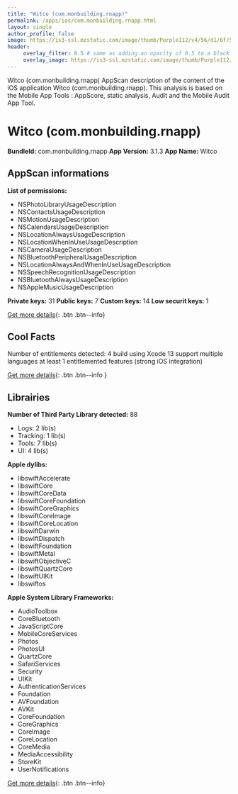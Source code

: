 ```yaml
---
title: "Witco (com.monbuilding.rnapp)"
permalink: /apps/ios/com.monbuilding.rnapp.html
layout: single
author_profile: false
image: https://is3-ssl.mzstatic.com/image/thumb/Purple112/v4/56/d1/6f/56d16f37-b97d-eba7-9497-50b5e933dfb2/AppIcon-0-0-1x_U007emarketing-0-0-0-5-0-0-sRGB-0-0-0-GLES2_U002c0-512MB-85-220-0-0.png/512x512bb.jpg
header: 
     overlay_filter: 0.5 # same as adding an opacity of 0.5 to a black background
     overlay_image: https://is3-ssl.mzstatic.com/image/thumb/Purple112/v4/56/d1/6f/56d16f37-b97d-eba7-9497-50b5e933dfb2/AppIcon-0-0-1x_U007emarketing-0-0-0-5-0-0-sRGB-0-0-0-GLES2_U002c0-512MB-85-220-0-0.png/512x512bb.jpg
---
```

Witco (com.monbuilding.rnapp) AppScan description of the content of the iOS application Witco (com.monbuilding.rnapp). This analysis is based on the Mobile App Tools : AppScore, static analysis, Audit and the Mobile Audit App Tool.

# Witco (com.monbuilding.rnapp)

**BundleId:** com.monbuilding.rnapp
**App Version:** 3.1.3
**App Name:** Witco


## AppScan informations 

**List of permissions:** 
- NSPhotoLibraryUsageDescription
- NSContactsUsageDescription
- NSMotionUsageDescription
- NSCalendarsUsageDescription
- NSLocationAlwaysUsageDescription
- NSLocationWhenInUseUsageDescription
- NSCameraUsageDescription
- NSBluetoothPeripheralUsageDescription
- NSLocationAlwaysAndWhenInUseUsageDescription
- NSSpeechRecognitionUsageDescription
- NSBluetoothAlwaysUsageDescription
- NSAppleMusicUsageDescription
  
  
**Private keys:** 31
**Public keys:** 7
**Custom keys:** 14
**Low securit keys:** 1
  
[Get more details](/pricing.html){: .btn .btn--info}

## Cool Facts

Number of entitlements detected: 4
build using Xcode 13
support multiple languages
at least 1 entitlemented features (strong iOS integration)
  
[Get more details](/pricing.html){: .btn .btn--info }

## Librairies 
**Number of Third Party Library detected:** 88
- Logs: 2 lib(s)
- Tracking: 1 lib(s)
- Tools: 7 lib(s)
- UI: 4 lib(s)


**Apple dylibs:**
- libswiftAccelerate
- libswiftCore
- libswiftCoreData
- libswiftCoreFoundation
- libswiftCoreGraphics
- libswiftCoreImage
- libswiftCoreLocation
- libswiftDarwin
- libswiftDispatch
- libswiftFoundation
- libswiftMetal
- libswiftObjectiveC
- libswiftQuartzCore
- libswiftUIKit
- libswiftos


**Apple System Library Frameworks:**
- AudioToolbox
- CoreBluetooth
- JavaScriptCore
- MobileCoreServices
- Photos
- PhotosUI
- QuartzCore
- SafariServices
- Security
- UIKit
- AuthenticationServices
- Foundation
- AVFoundation
- AVKit
- CoreFoundation
- CoreGraphics
- CoreImage
- CoreLocation
- CoreMedia
- MediaAccessibility
- StoreKit
- UserNotifications


  
[Get more details](/pricing.html){: .btn .btn--info}

